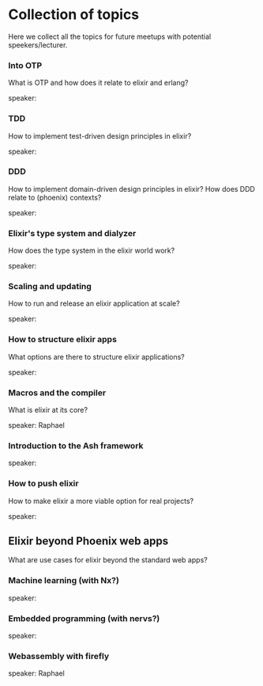 # Collection of topics

Here we collect all the topics for future meetups with potential speekers/lecturer.

### Into OTP
What is OTP and how does it relate to elixir and erlang?

speaker:


### TDD
How to implement test-driven design principles in elixir?

speaker:

### DDD
How to implement domain-driven design principles in elixir?
How does DDD relate to (phoenix) contexts?

speaker:

### Elixir's type system and dialyzer
How does the type system in the elixir world work?

speaker:

### Scaling and updating
How to run and release an elixir application at scale?

speaker:

### How to structure elixir apps
What options are there to structure elixir applications?

speaker:

### Macros and the compiler
What is elixir at its core?

speaker: Raphael

### Introduction to the Ash framework

speaker:

### How to push elixir
How to make elixir a more viable option for real projects?

speaker:

## Elixir beyond Phoenix web apps
What are use cases for elixir beyond the standard web apps?

### Machine learning (with Nx?)
speaker:

### Embedded programming (with nervs?)
speaker:

### Webassembly with firefly
speaker: Raphael


